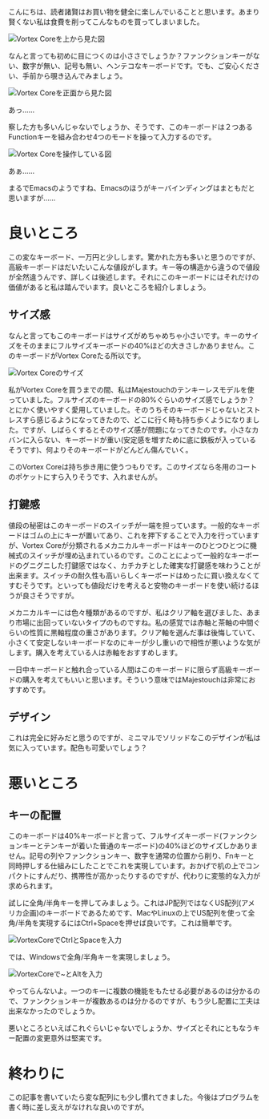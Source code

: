 こんにちは、読者諸賢はお買い物を健全に楽しんでいることと思います。あまり賢くない私は食費を削ってこんなものを買ってしまいました。

![Vortex Coreを上から見た図](/static/images/vortexcore/VortexCore.jpg)

なんと言っても初めに目につくのは小ささでしょうか？ファンクションキーがない、数字が無い、記号も無い、ヘンテコなキーボードです。でも、ご安心ください、手前から覗き込んでみましょう。

![Vortex Coreを正面から見た図](/static/images/vortexcore/VortexCoreFront.jpg)

あっ……

察した方も多いんじゃないでしょうか、そうです、このキーボードは２つあるFunctionキーを組み合わせ4つのモードを操って入力するのです。

![Vortex Coreを操作している図](/static/images/vortexcore/VortexCoreTop.jpg)

あぁ……

まるでEmacsのようですね、Emacsのほうがキーバインディングはまともだと思いますが……

# 良いところ

この変なキーボード、一万円と少しします。驚かれた方も多いと思うのですが、高級キーボードはだいたいこんな値段がします。キー等の構造から違うので値段が全然違うんです、詳しくは後述します。それにこのキーボードにはそれだけの価値があると私は踏んでいます。良いところを紹介しましょう。

## サイズ感

なんと言ってもこのキーボードはサイズがめちゃめちゃ小さいです。キーのサイズをそのままにフルサイズキーボードの40%ほどの大きさしかありません。このキーボードがVortex Coreたる所以です。

![Vortex Coreのサイズ](/static/images/vortexcore/VortexCoreSizeof.jpg)

私がVortex Coreを買うまでの間、私はMajestouchのテンキーレスモデルを使っていました。フルサイズのキーボードの80%ぐらいのサイズ感でしょうか？とにかく使いやすく愛用していました。そのうちそのキーボードじゃないとストレスすら感じるようになってきたので、どこに行く時も持ち歩くようになりました。ですが、しばらくするとそのサイズ感が問題になってきたのです。小さなカバンに入らない、キーボードが重い(安定感を増すために底に鉄板が入っているそうです)、何よりそのキーボードがどんどん傷んでいく。

このVortex Coreは持ち歩き用に使うつもりです。このサイズなら冬用のコートのポケットにすら入りそうです、入れませんが。

## 打鍵感

値段の秘密はこのキーボードのスイッチが一端を担っています。一般的なキーボードはゴムの上にキーが置いてあり、これを押下することで入力を行っていますが、Vortex Coreが分類されるメカニカルキーボードはキーのひとつひとつに機械式のスイッチが埋め込まれているのです。このことによって一般的なキーボードのグニグニした打鍵感ではなく、カチカチとした確実な打鍵感を味わうことが出来ます。スイッチの耐久性も高いらしくキーボードはめったに買い換えなくてすむそうです。といっても値段だけを考えると安物のキーボードを使い続けるほうが良さそうですが。

メカニカルキーには色々種類があるのですが、私はクリア軸を選びました、あまり市場に出回っていないタイプのものですね。私の感覚では赤軸と茶軸の中間ぐらいの性質に黒軸程度の重さがあります。クリア軸を選んだ事は後悔していて、小さくて安定しないキーボードなのにキーが少し重いので相性が悪いような気がします。購入を考えている人は赤軸をおすすめします。

一日中キーボードと触れ合っている人間はこのキーボードに限らず高級キーボードの購入を考えてもいいと思います。そういう意味ではMajestouchは非常におすすめです。

## デザイン

これは完全に好みだと思うのですが、ミニマルでソリッドなこのデザインが私は気に入っています。配色も可愛いでしょう？

# 悪いところ

## キーの配置

このキーボードは40%キーボードと言って、フルサイズキーボード(ファンクションキーとテンキーが着いた普通のキーボード)の40%ほどのサイズしかありません。記号の列やファンクションキー、数字を通常の位置から削り、Fnキーと同時押しする仕組みにしたことでこれを実現しています。おかげで机の上でコンパクトにすんだり、携帯性が高かったりするのですが、代わりに変態的な入力が求められます。

試しに全角/半角キーを押してみましょう。これはJP配列ではなくUS配列(アメリカ企画)のキーボードであるためです、MacやLinuxの上でUS配列を使って全角/半角を実現するにはCtrl+Spaceを押せば良いです。これは簡単です。

![VortexCoreでCtrlとSpaceを入力](/static/images/vortexcore/VortexCoreCtrlSpace.jpg)


では、Windowsで全角/半角キーを実現しましょう。

![VortexCoreで~とAltを入力](/static/images/vortexcore/VortexCoreChildaAlt.jpg)

やってらんないよ。一つのキーに複数の機能をもたせる必要があるのは分かるので、ファンクションキーが複数あるのは分かるのですが、もう少し配置に工夫は出来なかったのでしょうか。

悪いところといえばこれぐらいじゃないでしょうか、サイズとそれにともなうキー配置の変更意外は堅実です。

# 終わりに

この記事を書いていたら変な配列にも少し慣れてきました。今後はプログラムを書く時に差し支えがなけれな良いのですが。
